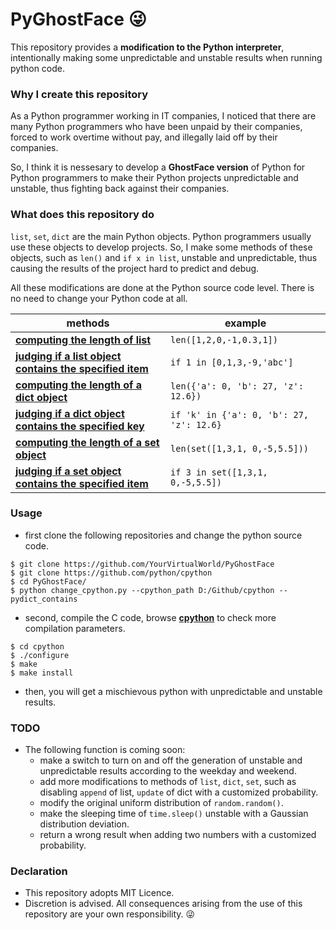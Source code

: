 # PyGhostFace 😜

This repository provides a **modification to the Python interpreter**, intentionally making some unpredictable and unstable results when running python code.

### Why I create this repository

As a Python programmer working in IT companies, I noticed that there are many Python programmers who have been unpaid by their companies, forced to work overtime without pay, and illegally laid off by their companies.

So, I think it is nessesary to develop a **GhostFace version** of Python for Python programmers to make their Python projects unpredictable and unstable, thus fighting back against their companies.

### What does this repository do

`list`, `set`, `dict` are the main Python objects. Python programmers usually use these objects to develop projects.
So, I make some methods of these objects, such as `len()` and `if x in list`, unstable and unpredictable, thus causing the results of the project hard to predict and debug.

All these modifications are done at the Python source code level. There is no need to change your Python code at all.

| methods | example |
|---------|---------|
| [**computing the length of list**](../../blob/main/pyghostface/replacement_description.md#user-content-1-computing-the-length-of-list) | `len([1,2,0,-1,0.3,1])` |
| [**judging if a list object contains the specified item**](../../blob/main/pyghostface/replacement_description.md#user-content-2-judging-if-a-list-object-contains-the-specified-item) | `if 1 in [0,1,3,-9,'abc']` |
| [**computing the length of a dict object**](../../blob/main/pyghostface/replacement_description.md#user-content-3-computing-the-length-of-a-dict-object) | `len({'a': 0, 'b': 27, 'z': 12.6})` |
| [**judging if a dict object contains the specified key**](../../blob/main/pyghostface/replacement_description.md#user-content-4-judging-if-a-dict-object-contains-the-specified-key) | `if 'k' in {'a': 0, 'b': 27, 'z': 12.6}` |
| [**computing the length of a set object**](../../blob/main/pyghostface/replacement_description.md#user-content-5-computing-the-length-of-a-set-object) | `len(set([1,3,1, 0,-5,5.5]))` |
| [**judging if a set object contains the specified item**](../../blob/main/pyghostface/replacement_description.md#user-content-6-judging-if-a-set-object-contains-the-specified-item) | `if 3 in set([1,3,1, 0,-5,5.5])` |


### Usage

- first clone the following repositories and change the python source code.
```
$ git clone https://github.com/YourVirtualWorld/PyGhostFace
$ git clone https://github.com/python/cpython
$ cd PyGhostFace/
$ python change_cpython.py --cpython_path D:/Github/cpython --pydict_contains
```

- second, compile the C code, browse [**cpython**](https://github.com/python/cpython) to check more compilation parameters.
```
$ cd cpython
$ ./configure
$ make
$ make install
```

- then, you will get a mischievous python with unpredictable and unstable results.


### TODO

- The following function is coming soon:
    - make a switch to turn on and off the generation of unstable and unpredictable results according to the weekday and weekend.
    - add more modifications to methods of `list`, `dict`, `set`, such as disabling `append` of list, `update` of dict with a customized probability.
    - modify the original uniform distribution of `random.random()`.
    - make the sleeping time of `time.sleep()` unstable with a Gaussian distribution deviation.
    - return a wrong result when adding two numbers with a customized probability.


### Declaration

- This repository adopts MIT Licence.
- Discretion is advised. All consequences arising from the use of this repository are your own responsibility. 😜
